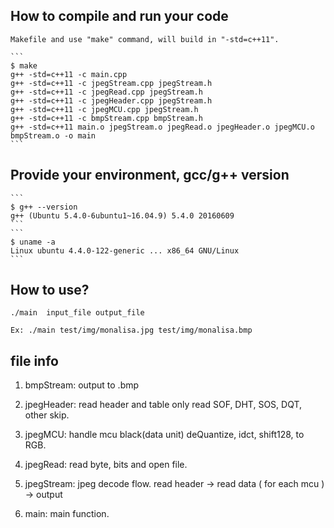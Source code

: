 ## How to compile and run your code

    Makefile and use "make" command, will build in "-std=c++11".

    ```
    $ make
    g++ -std=c++11 -c main.cpp
    g++ -std=c++11 -c jpegStream.cpp jpegStream.h
    g++ -std=c++11 -c jpegRead.cpp jpegStream.h
    g++ -std=c++11 -c jpegHeader.cpp jpegStream.h
    g++ -std=c++11 -c jpegMCU.cpp jpegStream.h
    g++ -std=c++11 -c bmpStream.cpp bmpStream.h
    g++ -std=c++11 main.o jpegStream.o jpegRead.o jpegHeader.o jpegMCU.o bmpStream.o -o main
    ```

## Provide your environment, gcc/g++ version

    ```
    $ g++ --version
    g++ (Ubuntu 5.4.0-6ubuntu1~16.04.9) 5.4.0 20160609
    ```
    ```
    $ uname -a
    Linux ubuntu 4.4.0-122-generic ... x86_64 GNU/Linux
    ```

## How to use?

    ./main  input_file output_file
    
    Ex: ./main test/img/monalisa.jpg test/img/monalisa.bmp
    
## file info

1. bmpStream:
    output to .bmp

2. jpegHeader:
    read header and table
    only read SOF, DHT, SOS, DQT, other skip.

3. jpegMCU:
    handle mcu black(data unit) deQuantize, idct, shift128, to RGB.

4. jpegRead:
    read byte, bits and open file.

5. jpegStream:
    jpeg decode flow.
    read header -> read data ( for each mcu ) -> output

6. main:
    main function.
